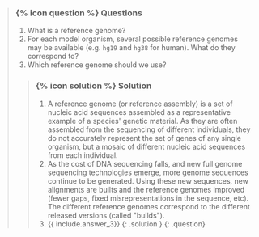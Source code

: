 > ### {% icon question %} Questions
>
> 1. What is a reference genome?
> 2. For each model organism, several possible reference genomes may be available (e.g. `hg19` and `hg38` for human). What do they correspond to?
> 3. Which reference genome should we use?
>
> > ### {% icon solution %} Solution
> > 1. A reference genome (or reference assembly) is a set of nucleic acid sequences assembled as a representative example of a species' genetic material. As they are often assembled from the sequencing of different individuals, they do not accurately represent the set of genes of any single organism, but a mosaic of different nucleic acid sequences from each individual.
> > 2. As the cost of DNA sequencing falls, and new full genome sequencing technologies emerge, more genome sequences continue to be generated. Using these new sequences, new alignments are builts and the reference genomes improved (fewer gaps, fixed misrepresentations in the sequence, etc). The different reference genomes correspond to the different released versions (called "builds").
> > 3. {{ include.answer_3}}
> {: .solution }
{: .question}
